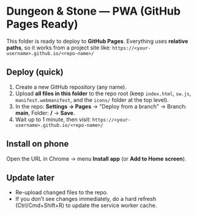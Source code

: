 # Dungeon & Stone — PWA (GitHub Pages Ready)

This folder is ready to deploy to **GitHub Pages**. Everything uses **relative paths**, so it works from a project site like:
`https://<your-username>.github.io/<repo-name>/`

## Deploy (quick)
1. Create a new GitHub repository (any name).
2. Upload **all files in this folder** to the repo root (keep `index.html`, `sw.js`, `manifest.webmanifest`, and the `icons/` folder at the top level).
3. In the repo: **Settings → Pages** → "Deploy from a branch" → Branch: **main**, Folder: **/** → **Save**.
4. Wait up to 1 minute, then visit: `https://<your-username>.github.io/<repo-name>/`

## Install on phone
Open the URL in Chrome → menu **Install app** (or **Add to Home screen**).

## Update later
- Re-upload changed files to the repo.
- If you don’t see changes immediately, do a hard refresh (Ctrl/Cmd+Shift+R) to update the service worker cache.
